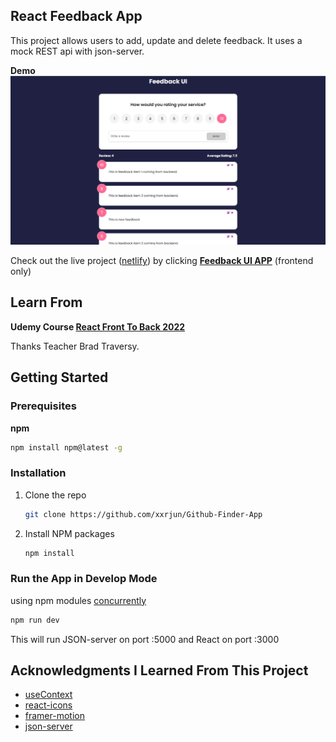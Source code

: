 ## React Feedback App

This project allows users to add, update and delete feedback. It uses a mock REST api with json-server.

**Demo**
<img src='https://github.com/xxrjun/feedback-app/blob/master/demo.png' />

Check out the live project ([netlify](https://www.netlify.com/)) by clicking **[Feedback UI APP](https://rjun-feedback-project.netlify.app/)** (frontend only)

## Learn From

**Udemy Course [React Front To Back 2022](https://www.udemy.com/course/react-front-to-back-2022/)**

Thanks Teacher Brad Traversy.

<!-- GETTING STARTED -->
## Getting Started

### Prerequisites

**npm**
```sh
npm install npm@latest -g
```

### Installation
1. Clone the repo
   ```sh
   git clone https://github.com/xxrjun/Github-Finder-App
   ```
2. Install NPM packages
   ```sh
   npm install
   ```
### Run the App in Develop Mode

using npm modules [concurrently](https://www.npmjs.com/package/concurrently)
```bash
npm run dev
```

This will run JSON-server on port :5000 and React on port :3000


<!-- ACKNOWLEDGMENTS -->
## Acknowledgments I Learned From This Project

- [useContext](https://reactjs.org/docs/legacy-context.html#how-to-use-context)
- [react-icons](https://react-icons.github.io/react-icons/)
- [framer-motion](https://www.npmjs.com/package/framer-motion)
- [json-server](https://www.npmjs.com/package/json-server)
